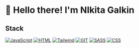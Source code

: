 <h1>👋 Hello there! I'm NIkita Galkin</h3>



## Stack
[![JavaScript](https://img.shields.io/badge/-JavaScript-black?style=for-the-badge&logo=javascript)]()
[![HTML](https://img.shields.io/badge/-HTML-black?style=for-the-badge&logo=html5)]()
[![Tailwind](https://img.shields.io/badge/-Tailwind-black?style=for-the-badge&logo=tailwindcss&logoColor=#06B6D4)]()
[![GIT](https://img.shields.io/badge/-git-black?style=for-the-badge&logo=git&logoColor=#F05032)]()
[![SASS](https://img.shields.io/badge/-sass-black?style=for-the-badge&logo=sass&logoColor=#CC6699)]()
[![CSS](https://img.shields.io/badge/-CSS-black?style=for-the-badge&logo=css3&logoColor=blue)]()
